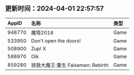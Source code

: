 ## 更新时间：2024-04-01 22:57:57
| AppID | 名称 | 类型  |
| :-------------------- | :----------------------------- | :----------- |
| 948770 | 魔塔2018| Game |
| 533950 | Don't open the doors!| Game |
| 508900 | Zup! X| Game |
| 588970 | Oik| Game |
| 859280 | 拯救大魔王:重生 Falsemen: Rebirth| Game |
